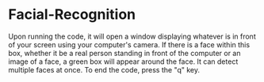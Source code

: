 # Facial-Recognition
Upon running the code, it will open a window displaying whatever is in front of your screen using your computer's camera. If there is a face within this box, whether it be a real person standing in front of the computer or an image of a face, a green box will appear around the face. It can detect multiple faces at once. To end the code, press the "q" key. 
